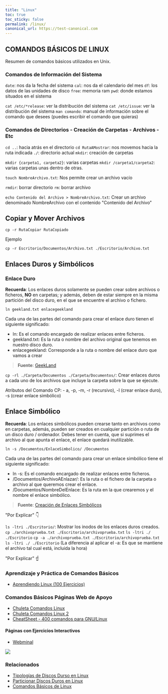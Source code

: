 ```yaml
---
title: "Linux"
toc: true
toc_sticky: false
permalink: /linux/
canonical_url: https://test-canonical.com
---
```


## COMANDOS BÁSICOS DE LINUX

Resumen de comandos básicos utilizados en Unix.

### Comandos de Información del Sistema

`date`:   nos da la fecha del sistema
`cal`:    nos da el calendario del mes
`df`:     los datos de las unidades de disco
`free`:   memoria ram
`pwd`:    donde estamos situados en el sistema


`cat /etc/*release`: ver la distribución del sistema
`cat /etc/issue`: ver la distribución del sistema
`man comando`: manual de información sobre el comando que desees (puedes escribir el comando que quieras)

### Comandos de Directorios - Creación de Carpetas - Archivos - Etc

`cd ..`:  hacia atrás en el directorio
`cd RutaAMostrar`: nos movemos hacia la ruta indicada
`./`: directorio actual
`mkdir`: creación de carpetas

`mkdir {carpeta1, carpeta2}`: varias carpetas
`mkdir /carpeta1/carpeta2`: varias carpetas unas dentro de otras.

`touch NombreArchivo.txt`: Nos permite crear un archivo vacío

`rmdir`: borrar directorio
`rm`: borrar archivo

`echo Contenido del Archivo > NombreArchivo.txt`: Crear un archivo denominado NombreArchivo con el contenido "Contenido del Archivo"

## Copiar y Mover Archivos

`cp -r RutaCopiar RutaCopiado`

Ejemplo

`cp -r Escritorio/Documentos/Archivo.txt ./Escritorio/Archivo.txt`

## Enlaces Duros y Simbólicos

### Enlace Duro

**Recuerda**: Los enlaces duros solamente se pueden crear sobre archivos o ficheros, **NO** en carpetas; y además, deben de estar siempre en la misma partición del disco duro, en el que se encuentre el archivo o fichero.

`ln geekland.txt enlacegeekland`

Cada una de las partes del comando para crear el enlace duro tienen el siguiente significado:

- ln: Es el comando encargado de realizar enlaces entre ficheros.
- geekland.txt: Es la ruta o nombre del archivo original que tenemos en nuestro disco duro.
- enlacegeekland: Corresponde a la ruta o nombre del enlace duro que vamos a crear

> **Fuente**: [GeekLand](https://geekland.eu/que-son-para-que-sirven-enlaces-duros-y-simbolicos/)

`cp -rl ./Carpeta/Documentos ./Carpeta/Documentos/`: Crear enlaces duros a cada uno de los archivos que incluye la carpeta sobre la que se ejecute.

Atributos del Comando CP: - a, -p, -m, -r (recursivo), -l (crear enlace duro), -s (crear enlace simbólico)

## Enlace Simbólico

**Recuerda**: Los enlaces simbólicos pueden crearse tanto en archivos como en carpetas, además, pueden ser creados en cualquier partición o ruta de un disco duro / ordenador. Debes tener en cuenta, que si suprimes el archivo al que apunta el enlace, el enlace quedará inutilizable.

`ln -s /Documentos/EnlaceSimbolico/ /Documentos`

Cada una de las partes del comando para crear un enlace simbólico tiene el siguiente significado:

- ln -s: Es el comando encargado de realizar enlaces entre ficheros.
- /Documentos/ArchivoAEnlazar/: Es la ruta o el fichero de la carpeta o archivo al que queremos crear el enlace.
- /Documentos/NombreDelEnlace: Es la ruta en la que crearemos y el nombre el enlace simbólico.

> **Fuente**: [Creación de Enlaces Simbólicos](https://cambiatealinux.com/ln-crear-un-enlace-simbolico-al-fichero-o-directorio)

"Por Explicar" 👇

`ls -ltri ./Escritorio/`: Mostrar los inodos de los enlaces duros creados.
`cp ./archivoprueba.txt ./Escritorio/archivoprueba.txt`
`ls -ltri ./ ./Escritorio`
`cp -a ./archivoprueba.txt ./Escritorio/archivoprueba.txt`
`ls -ltri ./ ./Escritorio`
(La diferencia al aplicar el -a: Es que se mantiene el archivo tal cual está, incluida la hora)

"Por Explicar" ☝

### Aprendizaje y Práctica de Comandos Básicos

- [Aprendiendo Linux (100 Ejercicios)](https://www.cesareox.com/docencia/apuntes/linux/)

### Comandos Básicos Páginas Web de Apoyo

- [Chuleta Comandos Linux](https://cheatography.com/crakernano/cheat-sheets/linux-shell/)
- [Chuleta Comandos Linux 2](https://cheatography.com/grysbernkastel/cheat-sheets/comandos-linux/)
- [CheatSheet - 400 comandos para GNU/Linux](https://www.blackploit.com/2013/05/cheatsheet-comandos-para-GNU-Linux.html)

#### Páginas con Ejercicios Interactivos

- [Webminal](https://www.webminal.org/terminal/)

![](https://i.ibb.co/hsw0GDc/image.png)

### Relacionados

- [Tipologías de Discos Durso en Linux](/csi/discos-duros/)
- [Particionar Discos Duros en Linux](/csi/particionado/)
- [Comandos Básicos de Linux](/csi/linux/)
